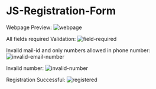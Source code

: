 # JS-Registration-Form
Webpage Preview:
![webpage](https://user-images.githubusercontent.com/63901391/133250698-6ed4a34d-281f-425e-bdc3-12daae31444f.png)

All fields required Validation:
![field-required](https://user-images.githubusercontent.com/63901391/133250729-1bce8453-ef0a-496b-bf30-b76eb0f019e7.png)

Invalid mail-id and only numbers allowed in phone number:
![invalid-email-number](https://user-images.githubusercontent.com/63901391/133250766-b9150e4d-086c-4d58-80be-f3d8741d9174.png)

Invalid number:
![invalid-number](https://user-images.githubusercontent.com/63901391/133250784-564d17a9-915d-4651-b2f8-0a08492cfaa5.png)

Registration Successful:
![registered](https://user-images.githubusercontent.com/63901391/133250795-804008e9-8e8a-485a-be7f-d0b04909092e.png)
